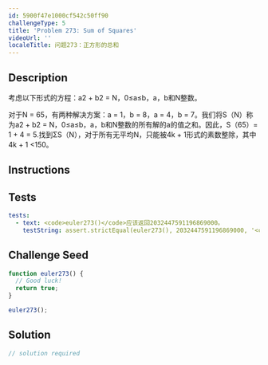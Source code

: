 ```yaml
---
id: 5900f47e1000cf542c50ff90
challengeType: 5
title: 'Problem 273: Sum of Squares'
videoUrl: ''
localeTitle: 问题273：正方形的总和
---
```


## Description
<section id="description">考虑以下形式的方程：a2 + b2 = N，0≤a≤b，a，b和N整数。 <p>对于N = 65，有两种解决方案：a = 1，b = 8，a = 4，b = 7。我们将S（N）称为a2 + b2 = N，0≤a≤b，a，b和N整数的所有解的a的值之和。因此，S（65）= 1 + 4 = 5.找到ΣS（N），对于所有无平均N，只能被4k + 1形式的素数整除，其中4k + 1 &lt;150。 </p></section>

## Instructions
<section id="instructions">
</section>

## Tests
<section id='tests'>

```yml
tests:
  - text: <code>euler273()</code>应该返回2032447591196869000。
    testString: assert.strictEqual(euler273(), 2032447591196869000, '<code>euler273()</code> should return 2032447591196869000.');

```

</section>

## Challenge Seed
<section id='challengeSeed'>

<div id='js-seed'>

```js
function euler273() {
  // Good luck!
  return true;
}

euler273();

```

</div>



</section>

## Solution
<section id='solution'>

```js
// solution required
```
</section>
